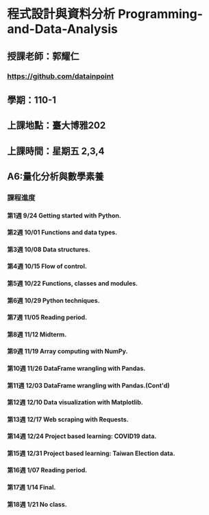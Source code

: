# 程式設計與資料分析 Programming-and-Data-Analysis
## 授課老師：郭耀仁
### https://github.com/datainpoint
## 學期：110-1
## 上課地點：臺大博雅202
## 上課時間：星期五 2,3,4
## A6:量化分析與數學素養 
### 課程進度 
#### 第1週	9/24	Getting started with Python. 
#### 第2週	10/01	Functions and data types. 
#### 第3週	10/08	Data structures. 
#### 第4週	10/15	Flow of control. 
#### 第5週	10/22	Functions, classes and modules. 
#### 第6週	10/29	Python techniques. 
#### 第7週	11/05	Reading period. 
#### 第8週	11/12	Midterm. 
#### 第9週	11/19	Array computing with NumPy. 
#### 第10週	11/26	DataFrame wrangling with Pandas. 
#### 第11週	12/03	DataFrame wrangling with Pandas.(Cont'd) 
#### 第12週	12/10	Data visualization with Matplotlib. 
#### 第13週	12/17	Web scraping with Requests. 
#### 第14週	12/24	Project based learning: COVID19 data. 
#### 第15週	12/31	Project based learning: Taiwan Election data. 
#### 第16週	1/07	Reading period. 
#### 第17週	1/14	Final. 
#### 第18週	1/21	No class. 
